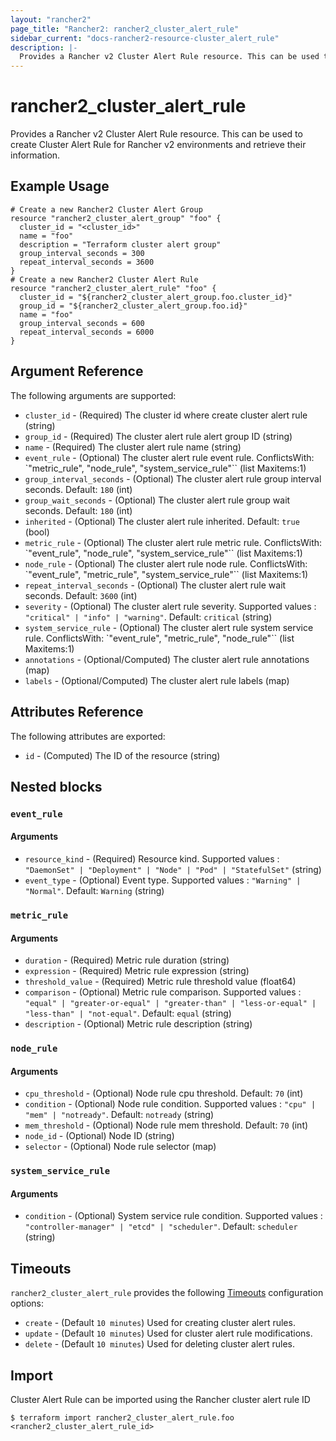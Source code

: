 ```yaml
---
layout: "rancher2"
page_title: "Rancher2: rancher2_cluster_alert_rule"
sidebar_current: "docs-rancher2-resource-cluster_alert_rule"
description: |-
  Provides a Rancher v2 Cluster Alert Rule resource. This can be used to create Cluster Alert Rule for Rancher v2 environments and retrieve their information.
---
```


# rancher2\_cluster\_alert\_rule

Provides a Rancher v2 Cluster Alert Rule resource. This can be used to create Cluster Alert Rule for Rancher v2 environments and retrieve their information.

## Example Usage

```hcl
# Create a new Rancher2 Cluster Alert Group
resource "rancher2_cluster_alert_group" "foo" {
  cluster_id = "<cluster_id>"
  name = "foo"
  description = "Terraform cluster alert group"
  group_interval_seconds = 300
  repeat_interval_seconds = 3600
}
# Create a new Rancher2 Cluster Alert Rule
resource "rancher2_cluster_alert_rule" "foo" {
  cluster_id = "${rancher2_cluster_alert_group.foo.cluster_id}"
  group_id = "${rancher2_cluster_alert_group.foo.id}"
  name = "foo"
  group_interval_seconds = 600
  repeat_interval_seconds = 6000
}
```

## Argument Reference

The following arguments are supported:

* `cluster_id` - (Required) The cluster id where create cluster alert rule (string)
* `group_id` - (Required) The cluster alert rule alert group ID (string)
* `name` - (Required) The cluster alert rule name (string)
* `event_rule` - (Optional) The cluster alert rule event rule. ConflictsWith: `"metric_rule", "node_rule", "system_service_rule"`` (list Maxitems:1)
* `group_interval_seconds` - (Optional) The cluster alert rule group interval seconds. Default: `180` (int)
* `group_wait_seconds` - (Optional) The cluster alert rule group wait seconds. Default: `180` (int)
* `inherited` - (Optional) The cluster alert rule inherited. Default: `true` (bool)
* `metric_rule` - (Optional) The cluster alert rule metric rule. ConflictsWith: `"event_rule", "node_rule", "system_service_rule"`` (list Maxitems:1)
* `node_rule` - (Optional) The cluster alert rule node rule. ConflictsWith: `"event_rule", "metric_rule", "system_service_rule"`` (list Maxitems:1)
* `repeat_interval_seconds` - (Optional) The cluster alert rule wait seconds. Default: `3600` (int)
* `severity` - (Optional) The cluster alert rule severity. Supported values : `"critical" | "info" | "warning"`. Default: `critical` (string)
* `system_service_rule` - (Optional) The cluster alert rule system service rule. ConflictsWith: `"event_rule", "metric_rule", "node_rule"`` (list Maxitems:1)
* `annotations` - (Optional/Computed) The cluster alert rule annotations (map)
* `labels` - (Optional/Computed) The cluster alert rule labels (map)


## Attributes Reference

The following attributes are exported:

* `id` - (Computed) The ID of the resource (string)

## Nested blocks

### `event_rule`

#### Arguments

* `resource_kind` - (Required) Resource kind. Supported values : `"DaemonSet" | "Deployment" | "Node" | "Pod" | "StatefulSet"` (string)
* `event_type` - (Optional) Event type. Supported values : `"Warning" | "Normal"`. Default: `Warning` (string)

### `metric_rule`

#### Arguments

* `duration` - (Required) Metric rule duration (string)
* `expression` - (Required) Metric rule expression (string)
* `threshold_value` - (Required) Metric rule threshold value (float64)
* `comparison` - (Optional) Metric rule comparison. Supported values : `"equal" | "greater-or-equal" | "greater-than" | "less-or-equal" | "less-than" | "not-equal"`. Default: `equal`  (string)
* `description` - (Optional) Metric rule description (string)

### `node_rule`

#### Arguments

* `cpu_threshold` - (Optional) Node rule cpu threshold. Default: `70` (int)
* `condition` - (Optional) Node rule condition. Supported values : `"cpu" | "mem" | "notready"`. Default: `notready` (string)
* `mem_threshold` - (Optional) Node rule mem threshold. Default: `70` (int)
* `node_id` - (Optional) Node ID (string)
* `selector` - (Optional) Node rule selector (map)

### `system_service_rule`

#### Arguments

* `condition` - (Optional) System service rule condition. Supported values : `"controller-manager" | "etcd" | "scheduler"`. Default: `scheduler` (string)

## Timeouts

`rancher2_cluster_alert_rule` provides the following
[Timeouts](https://www.terraform.io/docs/configuration/resources.html#operation-timeouts) configuration options:

- `create` - (Default `10 minutes`) Used for creating cluster alert rules.
- `update` - (Default `10 minutes`) Used for cluster alert rule modifications.
- `delete` - (Default `10 minutes`) Used for deleting cluster alert rules.

## Import

Cluster Alert Rule can be imported using the Rancher cluster alert rule ID

```
$ terraform import rancher2_cluster_alert_rule.foo <rancher2_cluster_alert_rule_id>
```
